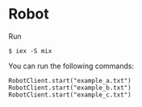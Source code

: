 # Robot

Run

```
$ iex -S mix
```

You can run the following commands:

```
RobotClient.start("example_a.txt")
RobotClient.start("example_b.txt")
RobotClient.start("example_c.txt")
```
